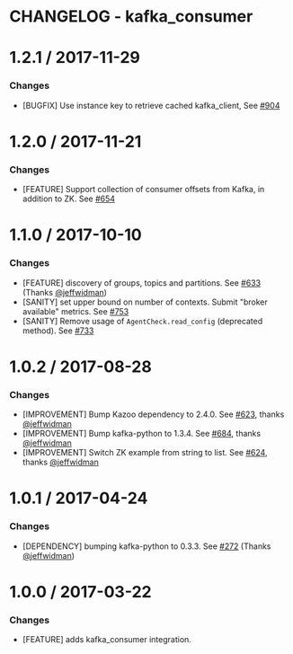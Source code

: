 # CHANGELOG - kafka_consumer

1.2.1 / 2017-11-29
==================

### Changes

* [BUGFIX] Use instance key to retrieve cached kafka_client, See [#904][]

1.2.0 / 2017-11-21
==================

### Changes

* [FEATURE] Support collection of consumer offsets from Kafka, in addition to ZK. See [#654][]

1.1.0 / 2017-10-10
==================

### Changes

* [FEATURE] discovery of groups, topics and partitions. See [#633][] (Thanks [@jeffwidman][])
* [SANITY] set upper bound on number of contexts. Submit "broker available" metrics. See [#753][]
* [SANITY] Remove usage of `AgentCheck.read_config` (deprecated method). See [#733][]

1.0.2 / 2017-08-28
==================

### Changes

* [IMPROVEMENT] Bump Kazoo dependency to 2.4.0. See [#623][], thanks [@jeffwidman][]
* [IMPROVEMENT] Bump kafka-python to 1.3.4. See [#684][], thanks [@jeffwidman][]
* [IMPROVEMENT] Switch ZK example from string to list. See [#624][], thanks [@jeffwidman][]


1.0.1 / 2017-04-24
==================

### Changes

* [DEPENDENCY] bumping kafka-python to 0.3.3. See [#272][] (Thanks [@jeffwidman][])

1.0.0 / 2017-03-22
==================

### Changes

* [FEATURE] adds kafka_consumer integration.

<!--- The following link definition list is generated by PimpMyChangelog --->
[#272]: https://github.com/DataDog/integrations-core/issues/272
[#623]: https://github.com/DataDog/integrations-core/issues/623
[#624]: https://github.com/DataDog/integrations-core/issues/624
[#633]: https://github.com/DataDog/integrations-core/issues/633
[#654]: https://github.com/DataDog/integrations-core/issues/654
[#684]: https://github.com/DataDog/integrations-core/issues/684
[#733]: https://github.com/DataDog/integrations-core/issues/733
[#753]: https://github.com/DataDog/integrations-core/issues/753
[#904]: https://github.com/DataDog/integrations-core/issues/904
[@jeffwidman]: https://github.com/jeffwidman
